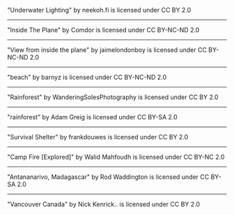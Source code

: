 "Underwater Lighting" by neekoh.fi is licensed under CC BY 2.0

---


"Inside The Plane" by Comdor is licensed under CC BY-NC-ND 2.0

---

"View from inside the plane" by jaimelondonboy is licensed under CC BY-NC-ND 2.0

---

"beach" by barnyz is licensed under CC BY-NC-ND 2.0

---

"Rainforest" by WanderingSolesPhotography is licensed under CC BY 2.0

---

"rainforest" by Adam Greig is licensed under CC BY-SA 2.0

---

"Survival Shelter" by frankdouwes is licensed under CC BY 2.0

---

"Camp Fire [Explored]" by Walid Mahfoudh is licensed under CC BY-NC 2.0

---

"Antananarivo, Madagascar" by Rod Waddington is licensed under CC BY-SA 2.0

---

"Vancouver Canada" by Nick Kenrick.. is licensed under CC BY 2.0
